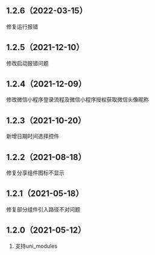 ## 1.2.6（2022-03-15）
修复运行报错
## 1.2.5（2021-12-10）
修改启动报错问题
## 1.2.4（2021-12-09）
修改微信小程序登录流程及微信小程序授权获取微信头像昵称
## 1.2.3（2021-10-20）
新增日期时间选择控件
## 1.2.2（2021-08-18）
修复分享组件图标不显示
## 1.2.1（2021-05-18）
修复部分组件引入路径不对问题
## 1.2.0（2021-05-12）
1. 支持uni_modules
